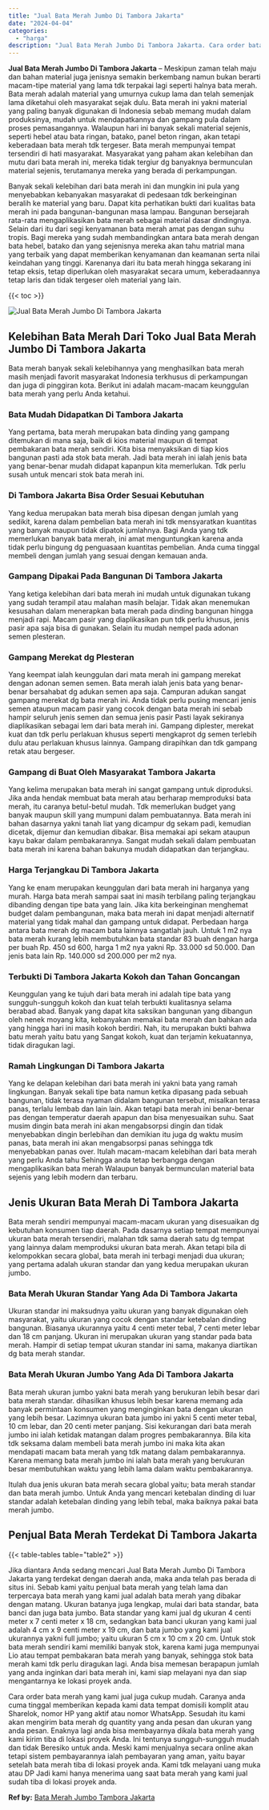 ```yaml
---
title: "Jual Bata Merah Jumbo Di Tambora Jakarta"
date: "2024-04-04"
categories: 
  - "harga"
description: "Jual Bata Merah Jumbo Di Tambora Jakarta. Cara order bata merah yang kami jual juga cukup mudah. Caranya anda cuma tinggal memberikan kepada kami data tempat..."
---
```


**Jual Bata Merah Jumbo Di Tambora Jakarta** – Meskipun zaman telah maju dan bahan material juga jenisnya semakin berkembang namun bukan berarti macam-tipe material yang lama tdk terpakai lagi seperti halnya bata merah. Bata merah adalah material yang umurnya cukup lama dan telah semenjak lama diketahui oleh masyarakat sejak dulu. Bata merah ini yakni material yang paling banyak digunakan di Indonesia sebab memang mudah dalam produksinya, mudah untuk mendapatkannya dan gampang pula dalam proses pemasangannya. Walaupun hari ini banyak sekali material sejenis, seperti hebel atau bata ringan, batako, panel beton ringan, akan tetapi keberadaan bata merah tdk tergeser. Bata merah mempunyai tempat tersendiri di hati masyarakat. Masyarakat yang paham akan kelebihan dan mutu dari bata merah ini, mereka tidak tergiur dg banyaknya bermunculan material sejenis, terutamanya mereka yang berada di perkampungan.

Banyak sekali kelebihan dari bata merah ini dan mungkin ini pula yang menyebabkan kebanyakan masyarakat di pedesaan tdk berkeinginan beralih ke material yang baru. Dapat kita perhatikan bukti dari kualitas bata merah ini pada bangunan-bangunan masa lampau. Bangunan bersejarah rata-rata mengaplikasikan bata merah sebagai material dasar dindingnya. Selain dari itu dari segi kenyamanan bata merah amat pas dengan suhu tropis. Bagi mereka yang sudah membandingkan antara bata merah dengan bata hebel, batako dan yang sejenisnya mereka akan tahu matrial mana yang terbaik yang dapat memberikan kenyamanan dan keamanan serta nilai keindahan yang tinggi. Karenanya dari itu bata merah hingga sekarang ini tetap eksis, tetap diperlukan oleh masyarakat secara umum, keberadaannya tetap laris dan tidak tergeser oleh material yang lain.

{{< toc >}}

![Jual Bata Merah Jumbo Di Tambora Jakarta](/images/jual-bata-merah-32.png)

## Kelebihan Bata Merah Dari Toko Jual Bata Merah Jumbo Di Tambora Jakarta

Bata merah banyak sekali kelebihannya yang menghasilkan bata merah masih menjadi favorit masyarakat Indonesia terkhusus di perkampungan dan juga di pinggiran kota. Berikut ini adalah macam-macam keunggulan bata merah yang perlu Anda ketahui.

### Bata Mudah Didapatkan Di Tambora Jakarta

Yang pertama, bata merah merupakan bata dinding yang gampang ditemukan di mana saja, baik di kios material maupun di tempat pembakaran bata merah sendiri. Kita bisa menyaksikan di tiap kios bangunan pasti ada stok bata merah. Jadi bata merah ini ialah jenis bata yang benar-benar mudah didapat kapanpun kita memerlukan. Tdk perlu susah untuk mencari stok bata merah ini.

### Di Tambora Jakarta Bisa Order Sesuai Kebutuhan

Yang kedua merupakan bata merah bisa dipesan dengan jumlah yang sedikit, karena dalam pembelian bata merah ini tdk mensyaratkan kuantitas yang banyak maupun tidak dipatok jumlahnya. Bagi Anda yang tdk memerlukan banyak bata merah, ini amat menguntungkan karena anda tidak perlu bingung dg penguasaan kuantitas pembelian. Anda cuma tinggal membeli dengan jumlah yang sesuai dengan kemauan anda.

### Gampang Dipakai Pada Bangunan Di Tambora Jakarta

Yang ketiga kelebihan dari bata merah ini mudah untuk digunakan tukang yang sudah terampil atau malahan masih belajar. Tidak akan menemukan kesusahan dalam menerapkan bata merah pada dinding bangunan hingga menjadi rapi. Macam pasir yang diaplikasikan pun tdk perlu khusus, jenis pasir apa saja bisa di gunakan. Selain itu mudah nempel pada adonan semen plesteran.

### Gampang Merekat dg Plesteran

Yang keempat ialah keunggulan dari mata merah ini gampang merekat dengan adonan semen semen. Bata merah ialah jenis bata yang benar-benar bersahabat dg adukan semen apa saja. Campuran adukan sangat gampang merekat dg bata merah ini. Anda tidak perlu pusing mencari jenis semen ataupun macam pasir yang cocok dengan bata merah ini sebab hampir seluruh jenis semen dan semua jenis pasir Pasti layak sekiranya diaplikasikan sebagai lem dari bata merah ini. Gampang diplester, merekat kuat dan tdk perlu perlakuan khusus seperti mengkaprot dg semen terlebih dulu atau perlakuan khusus lainnya. Gampang dirapihkan dan tdk gampang retak atau bergeser.

### Gampang di Buat Oleh Masyarakat Tambora Jakarta

Yang kelima merupakan bata merah ini sangat gampang untuk diproduksi. Jika anda hendak membuat bata merah atau berharap memproduksi bata merah, itu caranya betul-betul mudah. Tdk memerlukan budget yang banyak maupun skill yang mumpuni dalam pembuatannya. Bata merah ini bahan dasarnya yakni tanah liat yang dicampur dg sekam padi, kemudian dicetak, dijemur dan kemudian dibakar. Bisa memakai api sekam ataupun kayu bakar dalam pembakarannya. Sangat mudah sekali dalam pembuatan bata merah ini karena bahan bakunya mudah didapatkan dan terjangkau.

### Harga Terjangkau Di Tambora Jakarta

Yang ke enam merupakan keunggulan dari bata merah ini harganya yang murah. Harga bata merah sampai saat ini masih terbilang paling terjangkau dibanding dengan tipe bata yang lain. Jika kita berkeinginan menghemat budget dalam pembangunan, maka bata merah ini dapat menjadi alternatif material yang tidak mahal dan gampang untuk didapat. Perbedaan harga antara bata merah dg macam bata lainnya sangatlah jauh. Untuk 1 m2 nya bata merah kurang lebih membutuhkan bata standar 83 buah dengan harga per buah Rp. 450 sd 600, harga 1 m2 nya yakni Rp. 33.000 sd 50.000. Dan jenis bata lain Rp. 140.000 sd 200.000 per m2 nya.

### Terbukti Di Tambora Jakarta Kokoh dan Tahan Goncangan

Keunggulan yang ke tujuh dari bata merah ini adalah tipe bata yang sungguh-sungguh kokoh dan kuat telah terbukti kualitasnya selama berabad abad. Banyak yang dapat kita saksikan bangunan yang dibangun oleh nenek moyang kita, kebanyakan memakai bata merah dan bahkan ada yang hingga hari ini masih kokoh berdiri. Nah, itu merupakan bukti bahwa batu merah yaitu batu yang Sangat kokoh, kuat dan terjamin kekuatannya, tidak diragukan lagi.

### Ramah Lingkungan Di Tambora Jakarta

Yang ke delapan kelebihan dari bata merah ini yakni bata yang ramah lingkungan. Banyak sekali tipe bata namun ketika dipasang pada sebuah bangunan, tidak terasa nyaman didalam bangunan tersebut, misalkan terasa panas, terlalu lembab dan lain lain. Akan tetapi bata merah ini benar-benar pas dengan temperatur daerah apapun dan bisa menyesuaikan suhu. Saat musim dingin bata merah ini akan mengabsorpsi dingin dan tidak menyebabkan dingin berlebihan dan demikian itu juga dg waktu musim panas, bata merah ini akan mengabsorpsi panas sehingga tdk menyebabkan panas over. Itulah macam-macam kelebihan dari bata merah yang perlu Anda tahu Sehingga anda tetap berbangga dengan mengaplikasikan bata merah Walaupun banyak bermunculan material bata sejenis yang lebih modern dan terbaru.

## Jenis Ukuran Bata Merah Di Tambora Jakarta

Bata merah sendiri mempunyai macam-macam ukuran yang disesuaikan dg kebutuhan konsumen tiap daerah. Pada dasarnya setiap tempat mempunyai ukuran bata merah tersendiri, malahan tdk sama daerah satu dg tempat yang lainnya dalam memproduksi ukuran bata merah. Akan tetapi bila di kelompokkan secara global, bata merah ini terbagi menjadi dua ukuran; yang pertama adalah ukuran standar dan yang kedua merupakan ukuran jumbo.

### Bata Merah Ukuran Standar Yang Ada Di Tambora Jakarta

Ukuran standar ini maksudnya yaitu ukuran yang banyak digunakan oleh masyarakat, yaitu ukuran yang cocok dengan standar ketebalan dinding bangunan. Biasanya ukurannya yaitu 4 centi meter tebal, 7 centi meter lebar dan 18 cm panjang. Ukuran ini merupakan ukuran yang standar pada bata merah. Hampir di setiap tempat ukuran standar ini sama, makanya diartikan dg bata merah standar.

### Bata Merah Ukuran Jumbo Yang Ada Di Tambora Jakarta

Bata merah ukuran jumbo yakni bata merah yang berukuran lebih besar dari bata merah standar. dihasilkan khusus lebih besar karena memang ada banyak permintaan konsumen yang menginginkan bata dengan ukuran yang lebih besar. Lazimnya ukuran bata jumbo ini yakni 5 centi meter tebal, 10 cm lebar, dan 20 centi meter panjang. Sisi kekurangan dari bata merah jumbo ini ialah ketidak matangan dalam progres pembakarannya. Bila kita tdk seksama dalam membeli bata merah jumbo ini maka kita akan mendapati macam bata merah yang tdk matang dalam pembakarannya. Karena memang bata merah jumbo ini ialah bata merah yang berukuran besar membutuhkan waktu yang lebih lama dalam waktu pembakarannya.

Itulah dua jenis ukuran bata merah secara global yaitu; bata merah standar dan bata merah jumbo. Untuk Anda yang mencari ketebalan dinding di luar standar adalah ketebalan dinding yang lebih tebal, maka baiknya pakai bata merah jumbo.

## Penjual Bata Merah Terdekat Di Tambora Jakarta

{{< table-tables table="table2" >}}

Jika diantara Anda sedang mencari Jual Bata Merah Jumbo Di Tambora Jakarta yang terdekat dengan daerah anda, maka anda telah pas berada di situs ini. Sebab kami yaitu penjual bata merah yang telah lama dan terpercaya bata merah yang kami jual adalah bata merah yang dibakar dengan matang. Ukuran batanya juga lengkap, mulai dari bata standar, bata banci dan juga bata jumbo. Bata standar yang kami jual dg ukuran 4 centi meter x 7 centi meter x 18 cm, sedangkan bata banci ukuran yang kami jual adalah 4 cm x 9 centi meter x 19 cm, dan bata jumbo yang kami jual ukurannya yakni full jumbo; yaitu ukuran 5 cm x 10 cm x 20 cm. Untuk stok bata merah sendiri kami memiliki banyak stok, karena kami juga mempunyai Lio atau tempat pembakaran bata merah yang banyak, sehingga stok bata merah kami tdk perlu diragukan lagi. Anda bisa memesan berapapun jumlah yang anda inginkan dari bata merah ini, kami siap melayani nya dan siap mengantarnya ke lokasi proyek anda.

Cara order bata merah yang kami jual juga cukup mudah. Caranya anda cuma tinggal memberikan kepada kami data tempat domisili komplit atau Sharelok, nomor HP yang aktif atau nomor WhatsApp. Sesudah itu kami akan mengirim bata merah dg quantity yang anda pesan dan ukuran yang anda pesan. Enaknya lagi anda bisa membayarnya dikala bata merah yang kami kirim tiba di lokasi proyek Anda. Ini tentunya sungguh-sungguh mudah dan tidak Beresiko untuk anda. Meski kami menjualnya secara online akan tetapi sistem pembayarannya ialah pembayaran yang aman, yaitu bayar setelah bata merah tiba di lokasi proyek anda. Kami tdk melayani uang muka atau DP Jadi kami hanya menerima uang saat bata merah yang kami jual sudah tiba di lokasi proyek anda.

**Ref by:** [Bata Merah Jumbo Tambora Jakarta](https://id.wikipedia.org/wiki/Bata)
